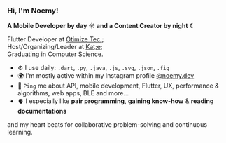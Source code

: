 ### Hi, I'm Noemy!

**A Mobile Developer by day ☼ and a Content Creator by night ☾**

Flutter Developer at [Otimize Tec.](https://www.otimize.tec.br/index/);<br>
Host/Organizing/Leader at [Kat;e](https://ic.ufal.br/extensao/katie/);<br>
Graduating in Computer Science.

- ⚙️ I use daily: `.dart`, `.py`, `.java`, `.js`, `.svg`, `.json`, `.fig`
- 🌍 I'm mostly active within my Instagram profile [@noemy.dev](https://www.instagram.com/noemy.dev/)
- 💬 `Ping` me about API, mobile development, Flutter, UX, performance & algorithms, web apps, BLE and more...
- 🫀 I especially like **pair programming**, **gaining know-how** & **reading documentations**

and my heart beats for collaborative problem-solving and continuous learning.
